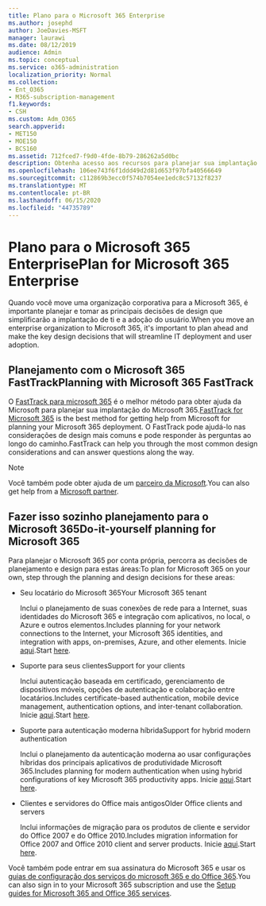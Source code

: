 ```yaml
---
title: Plano para o Microsoft 365 Enterprise
ms.author: josephd
author: JoeDavies-MSFT
manager: laurawi
ms.date: 08/12/2019
audience: Admin
ms.topic: conceptual
ms.service: o365-administration
localization_priority: Normal
ms.collection:
- Ent_O365
- M365-subscription-management
f1.keywords:
- CSH
ms.custom: Adm_O365
search.appverid:
- MET150
- MOE150
- BCS160
ms.assetid: 712fced7-f9d0-4fde-8b79-286262a5d0bc
description: Obtenha acesso aos recursos para planejar sua implantação do Microsoft 365 Enterprise.
ms.openlocfilehash: 106ee743f6f1ddd49d2d81d653f97bfa40566649
ms.sourcegitcommit: c112869b3ecc0f574b7054ee1edc8c57132f8237
ms.translationtype: MT
ms.contentlocale: pt-BR
ms.lasthandoff: 06/15/2020
ms.locfileid: "44735789"
---
```

# <a name="plan-for-microsoft-365-enterprise"></a><span data-ttu-id="62c74-103">Plano para o Microsoft 365 Enterprise</span><span class="sxs-lookup"><span data-stu-id="62c74-103">Plan for Microsoft 365 Enterprise</span></span>

<span data-ttu-id="62c74-104">Quando você move uma organização corporativa para a Microsoft 365, é importante planejar e tomar as principais decisões de design que simplificarão a implantação de ti e a adoção do usuário.</span><span class="sxs-lookup"><span data-stu-id="62c74-104">When you move an enterprise organization to Microsoft 365, it's important to plan ahead and make the key design decisions that will streamline IT deployment and user adoption.</span></span> 

## <a name="planning-with-microsoft-365-fasttrack"></a><span data-ttu-id="62c74-105">Planejamento com o Microsoft 365 FastTrack</span><span class="sxs-lookup"><span data-stu-id="62c74-105">Planning with Microsoft 365 FastTrack</span></span>

<span data-ttu-id="62c74-106">O [FastTrack para microsoft 365](https://www.microsoft.com/en-us/fasttrack/microsoft-365) é o melhor método para obter ajuda da Microsoft para planejar sua implantação do Microsoft 365.</span><span class="sxs-lookup"><span data-stu-id="62c74-106">[FastTrack for Microsoft 365](https://www.microsoft.com/en-us/fasttrack/microsoft-365) is the best method for getting help from Microsoft for planning your Microsoft 365 deployment.</span></span> <span data-ttu-id="62c74-107">O FastTrack pode ajudá-lo nas considerações de design mais comuns e pode responder às perguntas ao longo do caminho.</span><span class="sxs-lookup"><span data-stu-id="62c74-107">FastTrack can help you through the most common design considerations and can answer questions along the way.</span></span> 

>[!Note]
><span data-ttu-id="62c74-108">Você também pode obter ajuda de um [parceiro da Microsoft](https://www.microsoft.com/solution-providers/home).</span><span class="sxs-lookup"><span data-stu-id="62c74-108">You can also get help from a [Microsoft partner](https://www.microsoft.com/solution-providers/home).</span></span>
>

## <a name="do-it-yourself-planning-for-microsoft-365"></a><span data-ttu-id="62c74-109">Fazer isso sozinho planejamento para o Microsoft 365</span><span class="sxs-lookup"><span data-stu-id="62c74-109">Do-it-yourself planning for Microsoft 365</span></span>

<span data-ttu-id="62c74-110">Para planejar o Microsoft 365 por conta própria, percorra as decisões de planejamento e design para estas áreas:</span><span class="sxs-lookup"><span data-stu-id="62c74-110">To plan for Microsoft 365 on your own, step through the planning and design decisions for these areas:</span></span>

- <span data-ttu-id="62c74-111">Seu locatário do Microsoft 365</span><span class="sxs-lookup"><span data-stu-id="62c74-111">Your Microsoft 365 tenant</span></span>

  <span data-ttu-id="62c74-112">Inclui o planejamento de suas conexões de rede para a Internet, suas identidades do Microsoft 365 e integração com aplicativos, no local, o Azure e outros elementos.</span><span class="sxs-lookup"><span data-stu-id="62c74-112">Includes planning for your network connections to the Internet, your Microsoft 365 identities, and integration with apps, on-premises, Azure, and other elements.</span></span> <span data-ttu-id="62c74-113">Inicie [aqui](subscriptions-licenses-accounts-and-tenants-for-microsoft-cloud-offerings.md).</span><span class="sxs-lookup"><span data-stu-id="62c74-113">Start [here](subscriptions-licenses-accounts-and-tenants-for-microsoft-cloud-offerings.md).</span></span>

- <span data-ttu-id="62c74-114">Suporte para seus clientes</span><span class="sxs-lookup"><span data-stu-id="62c74-114">Support for your clients</span></span>

  <span data-ttu-id="62c74-115">Inclui autenticação baseada em certificado, gerenciamento de dispositivos móveis, opções de autenticação e colaboração entre locatários.</span><span class="sxs-lookup"><span data-stu-id="62c74-115">Includes certificate-based authentication, mobile device management, authentication options, and inter-tenant collaboration.</span></span> <span data-ttu-id="62c74-116">Inicie [aqui](office-365-client-support-certificate-based-authentication.md).</span><span class="sxs-lookup"><span data-stu-id="62c74-116">Start [here](office-365-client-support-certificate-based-authentication.md).</span></span>

- <span data-ttu-id="62c74-117">Suporte para autenticação moderna híbrida</span><span class="sxs-lookup"><span data-stu-id="62c74-117">Support for hybrid modern authentication</span></span>

  <span data-ttu-id="62c74-118">Inclui o planejamento da autenticação moderna ao usar configurações híbridas dos principais aplicativos de produtividade Microsoft 365.</span><span class="sxs-lookup"><span data-stu-id="62c74-118">Includes planning for modern authentication when using hybrid configurations of key Microsoft 365 productivity apps.</span></span> <span data-ttu-id="62c74-119">Inicie [aqui](hybrid-modern-auth-overview.md).</span><span class="sxs-lookup"><span data-stu-id="62c74-119">Start [here](hybrid-modern-auth-overview.md).</span></span>

- <span data-ttu-id="62c74-120">Clientes e servidores do Office mais antigos</span><span class="sxs-lookup"><span data-stu-id="62c74-120">Older Office clients and servers</span></span>

  <span data-ttu-id="62c74-121">Inclui informações de migração para os produtos de cliente e servidor do Office 2007 e do Office 2010.</span><span class="sxs-lookup"><span data-stu-id="62c74-121">Includes migration information for Office 2007 and Office 2010 client and server products.</span></span> <span data-ttu-id="62c74-122">Inicie [aqui](plan-upgrade-previous-versions-office.md).</span><span class="sxs-lookup"><span data-stu-id="62c74-122">Start [here](plan-upgrade-previous-versions-office.md).</span></span>

<span data-ttu-id="62c74-123">Você também pode entrar em sua assinatura do Microsoft 365 e usar os [guias de configuração dos serviços do microsoft 365 e do Office 365](setup-guides-for-office-365.md).</span><span class="sxs-lookup"><span data-stu-id="62c74-123">You can also sign in to your Microsoft 365 subscription and use the [Setup guides for Microsoft 365 and Office 365 services](setup-guides-for-office-365.md).</span></span>

